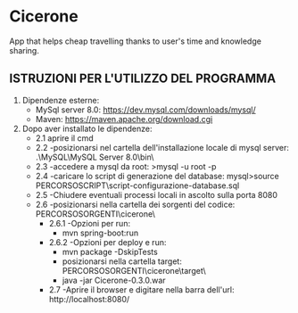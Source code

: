 # Cicerone
App that helps cheap travelling thanks to user's time and knowledge sharing.


## ISTRUZIONI PER L'UTILIZZO DEL PROGRAMMA
1. Dipendenze esterne:
   - MySql server 8.0: https://dev.mysql.com/downloads/mysql/
   - Maven: https://maven.apache.org/download.cgi
2. Dopo aver installato le dipendenze:
   - 2.1 aprire il cmd
   - 2.2 -posizionarsi nel cartella dell'installazione locale di mysql server: .\MySQL\MySQL Server 8.0\bin\
   - 2.3 -accedere a mysql da root: >mysql -u root -p
   - 2.4 -caricare lo script di generazione del database: mysql>source PERCORSOSCRIPT\script-configurazione-database.sql
   - 2.5 -Chiudere eventuali processi locali in ascolto sulla porta 8080
   - 2.6 -posizionarsi nella cartella dei sorgenti del codice: PERCORSOSORGENTI\cicerone\
     - 2.6.1 -Opzioni per run:
       - mvn spring-boot:run
     - 2.6.2 -Opzioni per deploy e run:
       - mvn package -DskipTests
       - posizionarsi nella cartella target: PERCORSOSORGENTI\cicerone\target\
       - java -jar Cicerone-0.3.0.war
     - 2.7 -Aprire il browser e digitare nella barra dell'url: http://localhost:8080/
